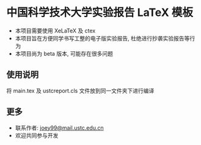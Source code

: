 # 中国科学技术大学实验报告 LaTeX 模板

- 本项目需要使用 XeLaTeX 及 ctex
- 本项目旨在方便同学书写工整的电子版实验报告, 杜绝进行抄袭实验报告等行为
- 本项目尚为 beta 版本, 可能存在很多问题

## 使用说明

将 main.tex 及 ustcreport.cls 文件放到同一文件夹下进行编译

## 更多

- 联系作者: joey99@mail.ustc.edu.cn
- 欢迎共同参与开发